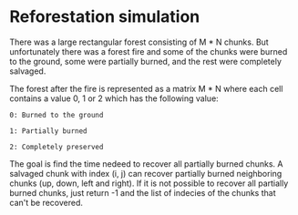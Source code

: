 # Reforestation simulation

There was a large rectangular forest consisting of M * N chunks. But unfortunately there was a forest fire and some of the chunks were burned to the ground, some were partially burned, and the rest were completely salvaged.

The forest after the fire is represented as a matrix M * N where each cell contains a value 0, 1 or 2 which has the following value:  

    0: Burned to the ground

    1: Partially burned

    2: Completely preserved

The goal is find the time nedeed to recover all partially burned chunks. A salvaged chunk with index (i, j) can recover partially burned neighboring chunks (up, down, left and right). If it is not possible to recover all partially burned chunks, just return -1 and the list of indecies of the chunks that can't be recovered.